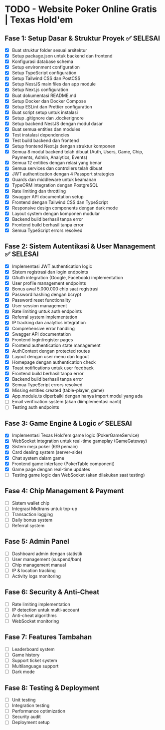 # TODO - Website Poker Online Gratis | Texas Hold'em

## Fase 1: Setup Dasar & Struktur Proyek ✅ SELESAI
- [x] Buat struktur folder sesuai arsitektur
- [x] Setup package.json untuk backend dan frontend
- [x] Konfigurasi database schema
- [x] Setup environment configuration
- [x] Setup TypeScript configuration
- [x] Setup Tailwind CSS dan PostCSS
- [x] Setup NestJS main files dan app module
- [x] Setup Next.js configuration
- [x] Buat dokumentasi README.md
- [x] Setup Docker dan Docker Compose
- [x] Setup ESLint dan Prettier configuration
- [x] Buat script setup untuk instalasi
- [x] Setup .gitignore dan .dockerignore
- [x] Setup backend NestJS dengan modul dasar
- [x] Buat semua entities dan modules
- [x] Test instalasi dependencies
- [x] Test build backend dan frontend
- [x] Setup frontend Next.js dengan struktur komponen
- [x] Semua 8 modul backend telah dibuat (Auth, Users, Game, Chip, Payments, Admin, Analytics, Events)
- [x] Semua 12 entities dengan relasi yang benar
- [x] Semua services dan controllers telah dibuat
- [x] JWT authentication dengan 4 Passport strategies
- [x] Guards dan middleware untuk keamanan
- [x] TypeORM integration dengan PostgreSQL
- [x] Rate limiting dan throttling
- [x] Swagger API documentation setup
- [x] Frontend dengan Tailwind CSS dan TypeScript
- [x] Responsive design components dengan dark mode
- [x] Layout system dengan komponen modular
- [x] Backend build berhasil tanpa error
- [x] Frontend build berhasil tanpa error
- [x] Semua TypeScript errors resolved

## Fase 2: Sistem Autentikasi & User Management ✅ SELESAI
- [x] Implementasi JWT authentication logic
- [x] Sistem registrasi dan login endpoints
- [x] OAuth integration (Google, Facebook) implementation
- [x] User profile management endpoints
- [x] Bonus awal 5.000.000 chip saat registrasi
- [x] Password hashing dengan bcrypt
- [x] Password reset functionality
- [x] User session management
- [x] Rate limiting untuk auth endpoints
- [x] Referral system implementation
- [x] IP tracking dan analytics integration
- [x] Comprehensive error handling
- [x] Swagger API documentation
- [x] Frontend login/register pages
- [x] Frontend authentication state management
- [x] AuthContext dengan protected routes
- [x] Layout dengan user menu dan logout
- [x] Homepage dengan authentication check
- [x] Toast notifications untuk user feedback
- [x] Frontend build berhasil tanpa error
- [x] Backend build berhasil tanpa error
- [x] Semua TypeScript errors resolved
- [x] Missing entities created (table-player, game)
- [x] App.module.ts diperbaiki dengan hanya import modul yang ada
- [ ] Email verification system (akan diimplementasi nanti)
- [ ] Testing auth endpoints

## Fase 3: Game Engine & Logic ✅ SELESAI
- [x] Implementasi Texas Hold'em game logic (PokerGameService)
- [x] WebSocket integration untuk real-time gameplay (GameGateway)
- [x] Sistem meja poker (6/9 pemain)
- [x] Card dealing system (server-side)
- [x] Chat system dalam game
- [x] Frontend game interface (PokerTable component)
- [x] Game page dengan real-time updates
- [ ] Testing game logic dan WebSocket (akan dilakukan saat testing)

## Fase 4: Chip Management & Payment
- [ ] Sistem wallet chip
- [ ] Integrasi Midtrans untuk top-up
- [ ] Transaction logging
- [ ] Daily bonus system
- [ ] Referral system

## Fase 5: Admin Panel
- [ ] Dashboard admin dengan statistik
- [ ] User management (suspend/ban)
- [ ] Chip management manual
- [ ] IP & location tracking
- [ ] Activity logs monitoring

## Fase 6: Security & Anti-Cheat
- [ ] Rate limiting implementation
- [ ] IP detection untuk multi-account
- [ ] Anti-cheat algorithms
- [ ] WebSocket monitoring

## Fase 7: Features Tambahan
- [ ] Leaderboard system
- [ ] Game history
- [ ] Support ticket system
- [ ] Multilanguage support
- [ ] Dark mode

## Fase 8: Testing & Deployment
- [ ] Unit testing
- [ ] Integration testing
- [ ] Performance optimization
- [ ] Security audit
- [ ] Deployment setup
